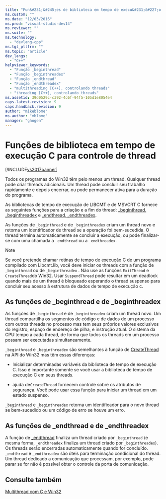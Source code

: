 ```yaml
---
title: "Fun&#231;&#245;es de biblioteca em tempo de execu&#231;&#227;o C para controle de thread | Microsoft Docs"
ms.custom: ""
ms.date: "12/03/2016"
ms.prod: "visual-studio-dev14"
ms.reviewer: ""
ms.suite: ""
ms.technology: 
  - "devlang-cpp"
ms.tgt_pltfrm: ""
ms.topic: "article"
dev_langs: 
  - "C++"
helpviewer_keywords: 
  - "Função _beginthread"
  - "Função _beginthreadex"
  - "Função _endthread"
  - "Função _endthreadex"
  - "multithreading [C++], controlando threads"
  - "threading [C++], controlando threads"
ms.assetid: 39d0529c-c392-4c6f-94f5-105d1e8054e4
caps.latest.revision: 9
caps.handback.revision: 9
author: "mikeblome"
ms.author: "mblome"
manager: "ghogen"
---
```

# Fun&#231;&#245;es de biblioteca em tempo de execu&#231;&#227;o C para controle de thread
[!INCLUDE[vs2017banner](../assembler/inline/includes/vs2017banner.md)]

Todos os programas do Win32 têm pelo menos um thread.  Qualquer thread pode criar threads adicionais.  Um thread pode concluir seu trabalho rapidamente e depois encerrar, ou pode permanecer ativa para a duração do programa.  
  
 As bibliotecas de tempo de execução de LIBCMT e de MSVCRT C fornece as seguintes funções para a criação e a fim do thread: [\_beginthread, \_beginthreadex](../Topic/_beginthread,%20_beginthreadex.md) e [\_endthread, \_endthreadex](../Topic/_endthread,%20_endthreadex.md).  
  
 As funções de `_beginthread` e de `_beginthreadex` criam um thread novo e retorna um identificador de thread se a operação foi bem\-sucedida.  O thread termina automaticamente se concluir a execução, ou pode finalizar\-se com uma chamada a `_endthread` ou a `_endthreadex`.  
  
> [!NOTE]
>  Se você pretende chamar rotinas de tempo de execução C de um programa compilado com Libcmt.lib, você deve iniciar os threads com a função de `_beginthread` ou de `_beginthreadex` .  Não use as funções `ExitThread` e `CreateThread`do Win32.  Usar `SuspendThread` pode resultar em um deadlock quando mais de um thread é bloqueado esperando o thread suspenso para concluir seu acesso à estrutura de dados de tempo de execução c.  
  
##  <a name="_core_the__beginthread_function"></a> As funções de \_beginthread e de \_beginthreadex  
 As funções de `_beginthread` e de `_beginthreadex` criam um thread novo.  Um thread compartilha os segmentos de código e de dados de um processo com outros threads no processo mas tem seus próprios valores exclusivos do registro, espaço de endereço de pilha, e instrução atual.  O sistema da CPU tempo a cada thread, de forma que todos os threads em um processo possam ser executadas simultaneamente.  
  
 `_beginthread` e `_beginthreadex` são semelhantes à função de [CreateThread](http://msdn.microsoft.com/library/windows/desktop/ms682453) na API do Win32 mas têm essas diferenças:  
  
-   Inicializar determinadas variáveis da biblioteca de tempo de execução C.  Isso é importante somente se você usar a biblioteca de tempo de execução C em seus threads.  
  
-   ajuda de`CreateThread` fornecem controle sobre os atributos de segurança.  Você pode usar essa função para iniciar um thread em um estado suspenso.  
  
 `_beginthread` e `_beginthreadex` retorna um identificador para o novo thread se bem\-sucedido ou um código de erro se houve um erro.  
  
##  <a name="_core_the__endthread_function"></a> As funções de \_endthread e de \_endthreadex  
 A função de [\_endthread](../Topic/_endthread,%20_endthreadex.md) finaliza um thread criado por `_beginthread` \(e mesma forma, `_endthreadex` finaliza um thread criado por `_beginthreadex`\).  Os threads serão encerradas automaticamente quando for concluído.  `_endthread` e `_endthreadex` são úteis para terminação condicional do thread.  Um thread dedicado a comunicação que processam, por exemplo, pode parar se for não é possível obter o controle da porta de comunicação.  
  
## Consulte também  
 [Multithread com C e Win32](../parallel/multithreading-with-c-and-win32.md)